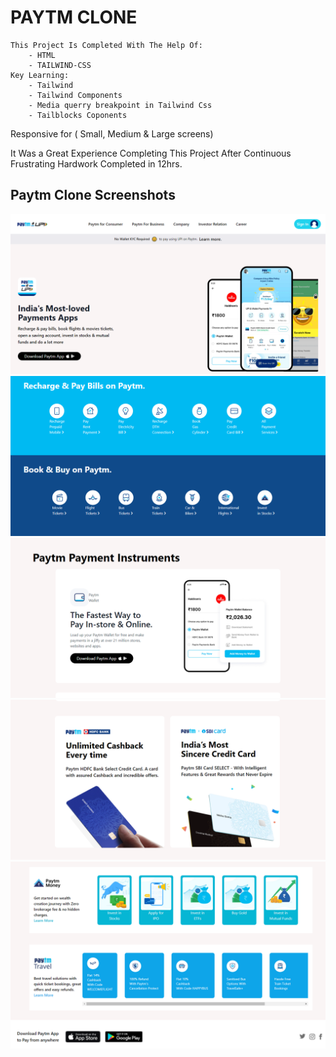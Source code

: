 # PAYTM CLONE
    This Project Is Completed With The Help Of:
        - HTML
        - TAILWIND-CSS
    Key Learning:
        - Tailwind
        - Tailwind Components
        - Media querry breakpoint in Tailwind Css
        - Tailblocks Coponents

Responsive for ( Small, Medium & Large screens)

It Was a Great Experience Completing This Project 
After Continuous Frustrating Hardwork Completed in 12hrs.

## Paytm Clone Screenshots
![image](./Screenshot/Paytm%20Clone%2001.png)
![image](./Screenshot/Paytm%20Clone%2002.png)
![image](./Screenshot/Paytm%20Clone%2003.png)
![image](./Screenshot/Paytm%20Clone%2004.png)
![image](./Screenshot/Paytm%20Clone%2005.png)
